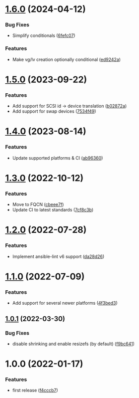 # [1.6.0](https://github.com/de-it-krachten/ansible-role-lvm/compare/v1.5.0...v1.6.0) (2024-04-12)


### Bug Fixes

* Simplify conditionals ([6fefc07](https://github.com/de-it-krachten/ansible-role-lvm/commit/6fefc0775bf8faadf8400bd66e58f77ffeee1b5b))


### Features

* Make vg/lv creation optionally conditional ([ed9242a](https://github.com/de-it-krachten/ansible-role-lvm/commit/ed9242aae39e58cdba3e53919908683c4cc433f5))

# [1.5.0](https://github.com/de-it-krachten/ansible-role-lvm/compare/v1.4.0...v1.5.0) (2023-09-22)


### Features

* Add support for SCSI id -> device translation ([b02872a](https://github.com/de-it-krachten/ansible-role-lvm/commit/b02872ac5731846ee3157c7fdc35f1d717200d7f))
* Add support for swap devices ([7534f49](https://github.com/de-it-krachten/ansible-role-lvm/commit/7534f49c95cd7d2439c489a25954eaf43af267d5))

# [1.4.0](https://github.com/de-it-krachten/ansible-role-lvm/compare/v1.3.0...v1.4.0) (2023-08-14)


### Features

* Update supported platforms & CI ([ab96360](https://github.com/de-it-krachten/ansible-role-lvm/commit/ab96360653f22305028e4b065361e7b7e356a0d3))

# [1.3.0](https://github.com/de-it-krachten/ansible-role-lvm/compare/v1.2.0...v1.3.0) (2022-10-12)


### Features

* Move to FQCN ([cbeee7f](https://github.com/de-it-krachten/ansible-role-lvm/commit/cbeee7fbebfd8d583eecdcc504c5d7f3dcc12674))
* Update CI to latest standards ([7cf8c3b](https://github.com/de-it-krachten/ansible-role-lvm/commit/7cf8c3b4f600170295fea028000ad77bbe8c93a2))

# [1.2.0](https://github.com/de-it-krachten/ansible-role-lvm/compare/v1.1.0...v1.2.0) (2022-07-28)


### Features

* Implement ansible-lint v6 support ([da28d26](https://github.com/de-it-krachten/ansible-role-lvm/commit/da28d26563031e4478d739a3ed789201269ad5b7))

# [1.1.0](https://github.com/de-it-krachten/ansible-role-lvm/compare/v1.0.1...v1.1.0) (2022-07-09)


### Features

* Add support for several newer platforms ([4f3bed3](https://github.com/de-it-krachten/ansible-role-lvm/commit/4f3bed34cf253bbb81e8cc472c09783fddb7765d))

## [1.0.1](https://github.com/de-it-krachten/ansible-role-lvm/compare/v1.0.0...v1.0.1) (2022-03-30)


### Bug Fixes

* disable shrinking and enable resizefs (by default) ([f9bc641](https://github.com/de-it-krachten/ansible-role-lvm/commit/f9bc641c596afe8e7616fa07d69e3547b25ebd55))

# 1.0.0 (2022-01-17)


### Features

* first release ([f4cccb7](https://github.com/de-it-krachten/ansible-role-lvm/commit/f4cccb7b19207426f2fd9bb4a141333628559348))
